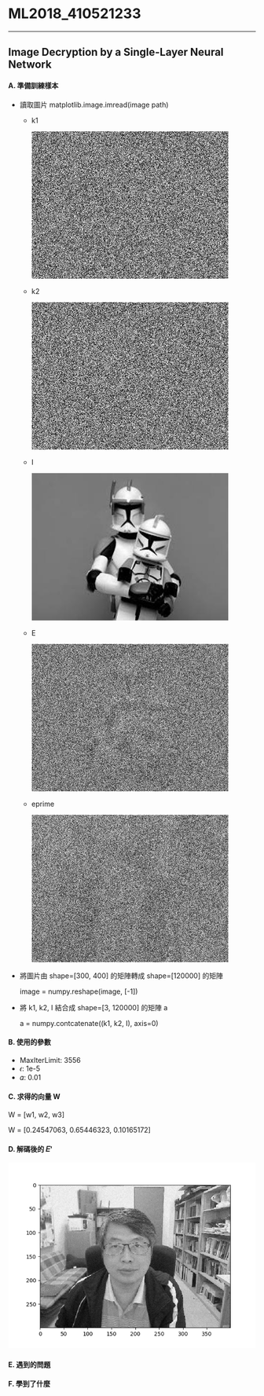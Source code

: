 ML2018_410521233
===
---
## Image Decryption by a Single-Layer Neural Network
#### A. 準備訓練樣本
* 讀取圖片
  matplotlib.image.imread(image path)
  * k1
  
    ![](https://github.com/free00000000000/ML2018_410521233/blob/master/Image_and_ImageData/key1.png?raw=true)
  * k2
  
    ![](https://github.com/free00000000000/ML2018_410521233/blob/master/Image_and_ImageData/key2.png?raw=true)
  * I
  
    ![](https://github.com/free00000000000/ML2018_410521233/blob/master/Image_and_ImageData/I.png?raw=true)
  * E
  
    ![](https://github.com/free00000000000/ML2018_410521233/blob/master/Image_and_ImageData/E.png?raw=true)
  * eprime
  
    ![](https://github.com/free00000000000/ML2018_410521233/blob/master/Image_and_ImageData/Eprime.png?raw=true)
* 將圖片由 shape=[300, 400] 的矩陣轉成 shape=[120000] 的矩陣

  image = numpy.reshape(image, [-1])
* 將 k1, k2, I 結合成 shape=[3, 120000] 的矩陣 a

  a = numpy.contcatenate((k1, k2, I), axis=0)

#### B. 使用的參數
* MaxIterLimit: 3556
* 𝜖: 1e-5
* 𝛼: 0.01


#### C. 求得的向量 W
W = [w1, w2, w3]

W = [0.24547063, 0.65446323, 0.10165172]


#### D. 解碼後的 𝐸'
![](https://raw.githubusercontent.com/free00000000000/ML2018_410521233/master/result.png)

#### E. 遇到的問題

#### F. 學到了什麼
